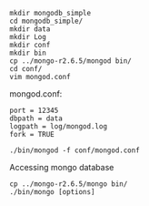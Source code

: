 ```shell
mkdir mongodb_simple
cd mongodb_simple/
mkdir data
mkdir Log
mkdir conf
mkdir bin
cp ../mongo-r2.6.5/mongod bin/
cd conf/
vim mongod.conf
```

mongod.conf:

```
port = 12345
dbpath = data
logpath = log/mongod.log
fork = TRUE
```
`./bin/mongod -f conf/mongod.conf`

Accessing mongo database
```
cp ../mongo-r2.6.5/mongo bin/
./bin/mongo [options]
```
